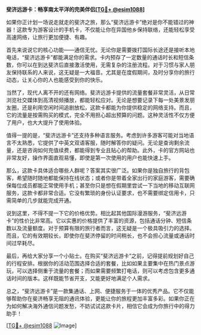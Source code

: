 **斐济远游卡：畅享南太平洋的完美伴侣[[TG💪+ @esim1088](https://t.me/s/esim1088)]**

如果你正计划一场说走就走的斐济之旅，那么“斐济远游卡”绝对是你不能错过的神器！这款专为游客设计的手机卡，不仅能让你在异国他乡保持联络，还能轻松享受高速网络，让旅行更加便捷、有趣。

首先来说说它的核心功能——通信无忧。无论你是需要拨打国际长途还是接听本地电话，“斐济远游卡”都能满足你的需求。卡内预存了一定数量的通话时长和短信条数，你可以在到达斐济后直接激活使用，无需复杂的注册流程。对于习惯与家人朋友保持联系的人来说，这无疑是一大福音。尤其是在度假期间，及时分享你的旅行动态，让关心你的人也能感受到你的快乐。

当然了，现代人离不开的还有网络。斐济远游卡提供的流量套餐非常灵活，从日常浏览社交媒体到高清视频播放，都能轻松应对。无论是想要记录下每一处美景发朋友圈，还是利用空闲时间追剧放松，这款卡都能为你提供稳定的网络支持。而且，它的流量是按需购买的模式，完全不用担心超出预算的问题。这种灵活性不仅方便了用户，也大大提升了使用体验。

值得一提的是，“斐济远游卡”还支持多种语言服务。考虑到许多游客可能对当地语言不太熟悉，它提供了中英文双语客服，随时解答你的疑问。无论是查询剩余流量，还是咨询如何充值续费，都能得到专业且贴心的帮助。此外，卡的官方网站也非常友好，操作界面直观易懂，即使是第一次使用的用户也能快速上手。

那么，这款卡具体适合哪些人群呢？答案其实很广泛。如果你是独自旅行的背包客，希望随时随地都能保持在线状态；或者你是带着全家出行的家庭游客，需要确保每位成员都能正常使用手机；甚至你只是想在假期里尝试一下当地的移动互联网服务，这款卡都非常合适。它没有繁琐的身份认证要求，也不需要绑定信用卡，只需简单的几步就能完成开通。

说到这里，不得不提一下它的价格优势。相比起其他国际漫游服务，“斐济远游卡”的性价比非常高。它以实惠的价格提供了丰富的资源，包括通话分钟、短信条数以及流量额度。对于预算有限的旅行者而言，这无疑是一个极具吸引力的选择。而且，它的有效期较长，即使你在斐济停留的时间稍长，也不会担心流量或通话时间过早耗尽。

最后，再给大家分享一个小贴士。在购买“斐济远游卡”之前，记得提前规划好自己的行程安排。根据你的活动范围选择合适的套餐，比如如果主要集中在热门景点游玩，可以选择侧重于流量的套餐；而如果需要频繁打电话，则可以考虑包含更多通话时间的版本。这样既能节省开支，又能更好地满足个人需求。

总之，“斐济远游卡”是一款集通话、上网、便捷服务于一体的优秀产品。它不仅能够帮助你在斐济畅享无阻的通讯体验，更能让你的旅程更加丰富多彩。如果你正在为如何解决海外通信问题发愁，不妨试试这款卡片，相信它会成为你旅行中的得力助手！

[[TG💪+ @esim1088](https://t.me/s/esim1088) ![Image](https://i.postimg.cc/4NQfJmqS/Snipaste-2025-05-13-00-14-12.png)]